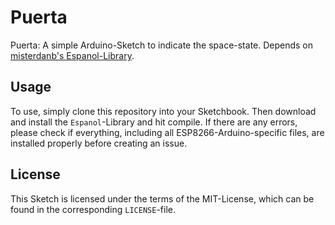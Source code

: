 # Puerta
Puerta: A simple Arduino-Sketch to indicate the space-state. Depends on [misterdanb's Espanol-Library](https://github.com/misterdanb/Espanol).

## Usage
To use, simply clone this repository into your Sketchbook. Then download and install the `Espanol`-Library and hit compile. If there are any errors, please check if everything, including all ESP8266-Arduino-specific files, are installed properly before creating an issue.

## License
This Sketch is licensed under the terms of the MIT-License, which can be found in the corresponding `LICENSE`-file.
